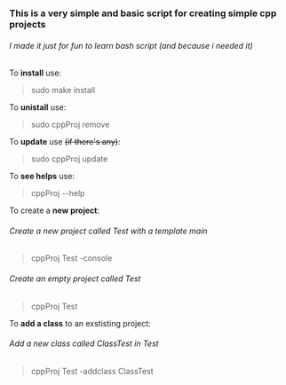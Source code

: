 ### This is a very simple and basic script for creating simple cpp projects
###### *I made it just for fun to learn bash script (and because i needed it)*

To **install** use:
>    sudo make install
    
To **unistall** use:
>    sudo cppProj remove

To **update** use ~~(if there's any)~~:
>    sudo cppProj update

To **see helps** use:
>    cppProj --help

To create a **new project**:
###### Create a new project called Test with a template main
>   cppProj Test -console

###### Create an empty project called Test
>   cppProj Test

To **add a class** to an exstisting project:
###### Add a new class called ClassTest in Test
>   cppProj Test -addclass ClassTest